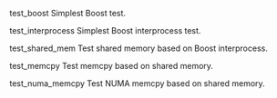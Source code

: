 
test_boost                  Simplest Boost test.

test_interprocess           Simplest Boost interprocess test.

test_shared_mem             Test shared memory based on Boost interprocess.

test_memcpy                 Test memcpy based on shared memory.

test_numa_memcpy            Test NUMA memcpy based on shared memory.
